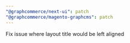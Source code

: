 ```yaml
---
"@graphcommerce/next-ui": patch
"@graphcommerce/magento-graphcms": patch
---
```


Fix issue where layout title would be left aligned
